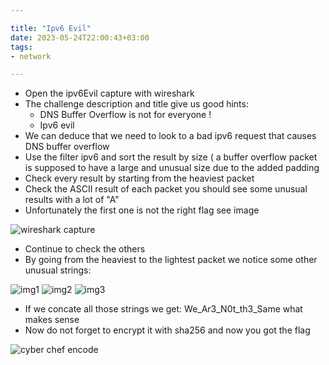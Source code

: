 ```yaml
---

title: "Ipv6 Evil"
date: 2023-05-24T22:00:43+03:00
tags:
- network

---
```


* Open the ipv6Evil capture with wireshark
* The challenge description and title give us good hints:
    * DNS Buffer Overflow is not for everyone !
    * Ipv6 evil
* We can deduce that we need to look to a bad ipv6 request that causes DNS buffer overflow
* Use the filter ipv6 and sort the result by size ( a buffer overflow packet is supposed to have a large and unusual size due to the added padding
* Check every result by starting from the heaviest packet
* Check the ASCII result of each packet you should see some unusual results with a lot of "A"
* Unfortunately the first one is not the right flag see image

![wireshark capture](/images/unbreakable_2023/ipv6_evil/wireshark_capture.png)


* Continue to check the others
* By going from the heaviest to the lightest packet we notice some other unusual strings:

![img1](/images/unbreakable_2023/ipv6_evil/img1.png)
![img2](/images/unbreakable_2023/ipv6_evil/img2.png)
![img3](/images/unbreakable_2023/ipv6_evil/img3.png)

* If we concate all those strings we get: We_Ar3_N0t_th3_Same what makes sense
* Now do not forget to encrypt it with sha256 and now you got the flag

![cyber chef encode](/images/unbreakable_2023/ipv6_evil/cyberchef.png)
